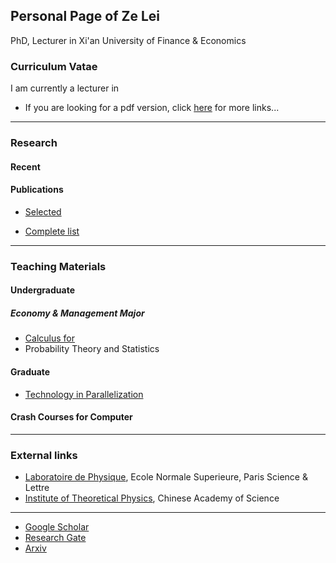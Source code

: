 ## Personal Page of Ze Lei

PhD, Lecturer in Xi'an University of Finance & Economics

### Curriculum Vatae

I am currently a lecturer in 

- If you are looking for a pdf version, click [here](https://leizelaser.github.io/CV) for more links...

------

### Research

#### Recent


#### Publications
- [Selected ](https://leizelaser.github.io/Publications/Select)

- [Complete list](https://leizelaser.github.io/Publications/Complete)

------

### Teaching Materials

#### Undergraduate

##### Economy & Management Major
- [Calculus for ](https://leizelaser.github.io/Teaching/Undergrad/CalculusIII)
- Probability Theory and Statistics

#### Graduate
- [Technology in Parallelization](https://leizelaser.github.io/Teaching/Grad/Parallelization)

#### Crash Courses for Computer

------

### External links

- [Laboratoire de Physique](https://leizelaser.github.io/Teaching/Grad/Parallelization), Ecole Normale Superieure, Paris Science & Lettre
- [Institute of Theoretical Physics](https://leizelaser.github.io/Teaching/Grad/Parallelization), Chinese Academy of Science
- - - - -
- [Google Scholar](https://leizelaser.github.io/Teaching/Grad/Parallelization)
- [Research Gate](https://leizelaser.github.io/Teaching/Grad/Parallelization)
- [Arxiv](https://leizelaser.github.io/Teaching/Grad/Parallelization)
